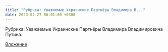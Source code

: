 ```yaml
---
title: "Рубрика: Уважаемые Украинские Партнёры Владимира В..."
date: 2023-02-27 06:01:00 +0300
---
```


Рубрика: Уважаемые Украинские Партнёры Владимира Владимировича Путина.

[Вложение](/assets/vk_photos/3/lu93pAIHSqU.jpg)
